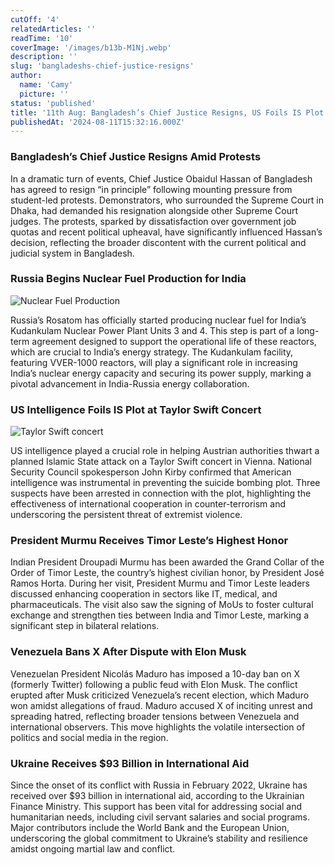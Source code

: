 ```yaml
---
cutOff: '4'
relatedArticles: ''
readTime: '10'
coverImage: '/images/b13b-M1Nj.webp'
description: ''
slug: 'bangladeshs-chief-justice-resigns'
author:
  name: 'Camy'
  picture: ''
status: 'published'
title: '11th Aug: Bangladesh’s Chief Justice Resigns, US Foils IS Plot at Swift Concert'
publishedAt: '2024-08-11T15:32:16.000Z'
---
```


### Bangladesh’s Chief Justice Resigns Amid Protests

In a dramatic turn of events, Chief Justice Obaidul Hassan of Bangladesh has agreed to resign “in principle” following mounting pressure from student-led protests. Demonstrators, who surrounded the Supreme Court in Dhaka, had demanded his resignation alongside other Supreme Court judges. The protests, sparked by dissatisfaction over government job quotas and recent political upheaval, have significantly influenced Hassan’s decision, reflecting the broader discontent with the current political and judicial system in Bangladesh.

### Russia Begins Nuclear Fuel Production for India

![Nuclear Fuel Production](/images/b13a-MxOD.webp)

Russia’s Rosatom has officially started producing nuclear fuel for India’s Kudankulam Nuclear Power Plant Units 3 and 4. This step is part of a long-term agreement designed to support the operational life of these reactors, which are crucial to India’s energy strategy. The Kudankulam facility, featuring VVER-1000 reactors, will play a significant role in increasing India’s nuclear energy capacity and securing its power supply, marking a pivotal advancement in India-Russia energy collaboration.

### US Intelligence Foils IS Plot at Taylor Swift Concert

![Taylor Swift concert](/images/b13b-IzOD.webp)

US intelligence played a crucial role in helping Austrian authorities thwart a planned Islamic State attack on a Taylor Swift concert in Vienna. National Security Council spokesperson John Kirby confirmed that American intelligence was instrumental in preventing the suicide bombing plot. Three suspects have been arrested in connection with the plot, highlighting the effectiveness of international cooperation in counter-terrorism and underscoring the persistent threat of extremist violence.

### President Murmu Receives Timor Leste’s Highest Honor

Indian President Droupadi Murmu has been awarded the Grand Collar of the Order of Timor Leste, the country’s highest civilian honor, by President José Ramos Horta. During her visit, President Murmu and Timor Leste leaders discussed enhancing cooperation in sectors like IT, medical, and pharmaceuticals. The visit also saw the signing of MoUs to foster cultural exchange and strengthen ties between India and Timor Leste, marking a significant step in bilateral relations.

### Venezuela Bans X After Dispute with Elon Musk

Venezuelan President Nicolás Maduro has imposed a 10-day ban on X (formerly Twitter) following a public feud with Elon Musk. The conflict erupted after Musk criticized Venezuela’s recent election, which Maduro won amidst allegations of fraud. Maduro accused X of inciting unrest and spreading hatred, reflecting broader tensions between Venezuela and international observers. This move highlights the volatile intersection of politics and social media in the region.

### Ukraine Receives $93 Billion in International Aid

Since the onset of its conflict with Russia in February 2022, Ukraine has received over $93 billion in international aid, according to the Ukrainian Finance Ministry. This support has been vital for addressing social and humanitarian needs, including civil servant salaries and social programs. Major contributors include the World Bank and the European Union, underscoring the global commitment to Ukraine’s stability and resilience amidst ongoing martial law and conflict.